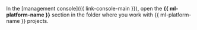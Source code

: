 In the [management console]({{ link-console-main }}), open the **{{ ml-platform-name }}** section in the folder where you work with {{ ml-platform-name }} projects.